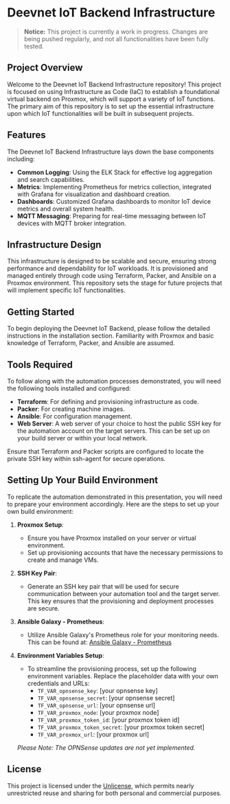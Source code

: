 # Deevnet IoT Backend Infrastructure

> **Notice:** This project is currently a work in progress. Changes are being pushed regularly, and not all functionalities have been fully tested.

## Project Overview

Welcome to the Deevnet IoT Backend Infrastructure repository! This project is focused on using Infrastructure as Code (IaC) to establish a foundational virtual backend on Proxmox, which will support a variety of IoT functions. The primary aim of this repository is to set up the essential infrastructure upon which IoT functionalities will be built in subsequent projects.

## Features

The Deevnet IoT Backend Infrastructure lays down the base components including:

- **Common Logging**: Using the ELK Stack for effective log aggregation and search capabilities.
- **Metrics**: Implementing Prometheus for metrics collection, integrated with Grafana for visualization and dashboard creation.
- **Dashboards**: Customized Grafana dashboards to monitor IoT device metrics and overall system health.
- **MQTT Messaging**: Preparing for real-time messaging between IoT devices with MQTT broker integration.

## Infrastructure Design

This infrastructure is designed to be scalable and secure, ensuring strong performance and dependability for IoT workloads. It is provisioned and managed entirely through code using Terraform, Packer, and Ansible on a Proxmox environment. This repository sets the stage for future projects that will implement specific IoT functionalities.

## Getting Started

To begin deploying the Deevnet IoT Backend, please follow the detailed instructions in the installation section. Familiarity with Proxmox and basic knowledge of Terraform, Packer, and Ansible are assumed.

## Tools Required

To follow along with the automation processes demonstrated, you will need the following tools installed and configured:

- **Terraform**: For defining and provisioning infrastructure as code.
- **Packer**: For creating machine images.
- **Ansible**: For configuration management.
- **Web Server**: A web server of your choice to host the public SSH key for the automation account on the target servers. This can be set up on your build server or within your local network.

Ensure that Terraform and Packer scripts are configured to locate the private SSH key within ssh-agent for secure operations.

## Setting Up Your Build Environment

To replicate the automation demonstrated in this presentation, you will need to prepare your environment accordingly. Here are the steps to set up your own build environment:

1. **Proxmox Setup**:
   - Ensure you have Proxmox installed on your server or virtual environment.
   - Set up provisioning accounts that have the necessary permissions to create and manage VMs.

2. **SSH Key Pair**:
   - Generate an SSH key pair that will be used for secure communication between your automation tool and the target server. This key ensures that the provisioning and deployment processes are secure.

3. **Ansible Galaxy - Prometheus**:
   - Utilize Ansible Galaxy's Prometheus role for your monitoring needs. This can be found at: [Ansible Galaxy - Prometheus](https://galaxy.ansible.com/ui/repo/published/prometheus/prometheus/)

4. **Environment Variables Setup**:
   - To streamline the provisioning process, set up the following environment variables. Replace the placeholder data with your own credentials and URLs:
     - `TF_VAR_opnsense_key`: [your opnsense key]
     - `TF_VAR_opnsense_secret`: [your opnsense secret]
     - `TF_VAR_opnsense_url`: [your opnsense url]
     - `TF_VAR_proxmox_node`: [your proxmox node]
     - `TF_VAR_proxmox_token_id`: [your proxmox token id]
     - `TF_VAR_proxmox_token_secret`: [your proxmox token secret]
     - `TF_VAR_proxmox_url`: [your proxmox url]

   _Please Note: The OPNSense updates are not yet implemented._




## License

This project is licensed under the [Unlicense](LICENSE), which permits nearly unrestricted reuse and sharing for both personal and commercial purposes.

